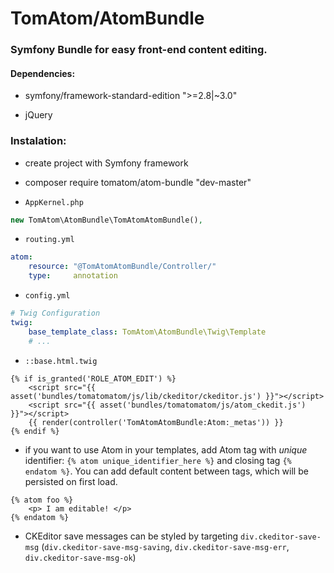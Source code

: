 # __TomAtom/AtomBundle__

### __Symfony__ Bundle for easy __front-end content editing.__


#### Dependencies:

* symfony/framework-standard-edition ">=2.8|~3.0"
 
* jQuery


### Instalation:

* create project with Symfony framework

* composer require tomatom/atom-bundle "dev-master"

* `AppKernel.php`
```php
new TomAtom\AtomBundle\TomAtomAtomBundle(),
```

* `routing.yml`
```yml
atom:
    resource: "@TomAtomAtomBundle/Controller/"
    type:     annotation
```

* `config.yml`
```yml
# Twig Configuration
twig:
    base_template_class: TomAtom\AtomBundle\Twig\Template
    # ...
```

* `::base.html.twig`
```twig
{% if is_granted('ROLE_ATOM_EDIT') %}
    <script src="{{ asset('bundles/tomatomatom/js/lib/ckeditor/ckeditor.js') }}"></script>
    <script src="{{ asset('bundles/tomatomatom/js/atom_ckedit.js') }}"></script>
    {{ render(controller('TomAtomAtomBundle:Atom:_metas')) }}
{% endif %}
```

* if you want to use Atom in your templates, add Atom tag with _unique_ identifier: `{% atom unique_identifier_here %}`
    and closing tag `{% endatom %}`. You can add default content between tags, which will be persisted on first load.
```twig
{% atom foo %}
    <p> I am editable! </p>
{% endatom %}
```

* CKEditor save messages can be styled by targeting `div.ckeditor-save-msg` (`div.ckeditor-save-msg-saving`, `div.ckeditor-save-msg-err`, `div.ckeditor-save-msg-ok`)